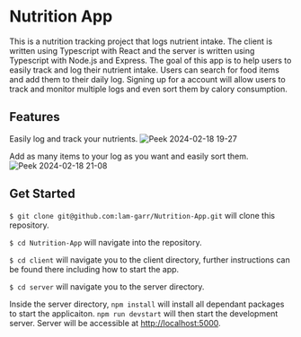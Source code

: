# Nutrition App

This is a nutrition tracking project that logs nutrient intake. The client is written using Typescript with React and the server is written using Typescript with Node.js and Express. The goal of this app is to help users to easily track and log their nutrient intake. Users can search for food items and add them to their daily log. Signing up for a account will allow users to track and monitor multiple logs and even sort them by calory consumption.

## Features

Easily log and track your nutrients.
![Peek 2024-02-18 19-27](https://github.com/lam-garr/Nutrition-App/assets/113269218/b8ca8fdf-3095-468d-9ce2-42494872fe18)

Add as many items to your log as you want and easily sort them.
![Peek 2024-02-18 21-08](https://github.com/lam-garr/Nutrition-App/assets/113269218/e4665541-2943-4c48-9c88-c9815788c9d6)


## Get Started

`$ git clone git@github.com:lam-garr/Nutrition-App.git` will clone this repository.

`$ cd Nutrition-App` will navigate into the repository.

`$ cd client` will navigate you to the client directory, further instructions can be found there including how to start the app.

`$ cd server` will navigate you to the server directory.

Inside the server directory, `npm install` will install all dependant packages to start the applicaiton. `npm run devstart` will then start the development server. Server will be accessible at [http://localhost:5000](http://localhost:5000). 
